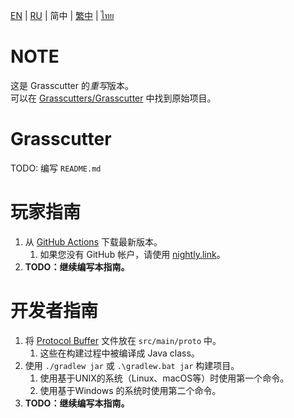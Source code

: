 [EN](README.md) | [RU](README_ru-RU.md) | 简中 | [繁中](README_zh-TW.md) | [ไทย](README_th-TH.md)

# NOTE
这是 Grasscutter 的*重写*版本。\
可以在 [Grasscutters/Grasscutter](https://github.com/Grasscutters/Grasscutter) 中找到原始项目。

# Grasscutter
TODO: 编写 `README.md`

# 玩家指南
1. 从 [GitHub Actions](https://github.com/KingRainbow44/Grasscutter-Rewrite/actions) 下载最新版本。
    1. 如果您没有 GitHub 帐户，请使用 [nightly.link](https://nightly.link/KingRainbow44/Grasscutter-Rewrite/workflows/build/main/Grasscutter.zip)。
2. **TODO：继续编写本指南。**

# 开发者指南
1. 将 [Protocol Buffer](https://developers.google.com/protocol-buffers) 文件放在 `src/main/proto` 中。
    1. 这些在构建过程中被编译成 Java class。
2. 使用 `./gradlew jar` 或 `.\gradlew.bat jar` 构建项目。
    1. 使用基于UNIX的系统（Linux、macOS等）时使用第一个命令。
    2. 使用基于Windows 的系统时使用第二个命令。
3. **TODO：继续编写本指南。**